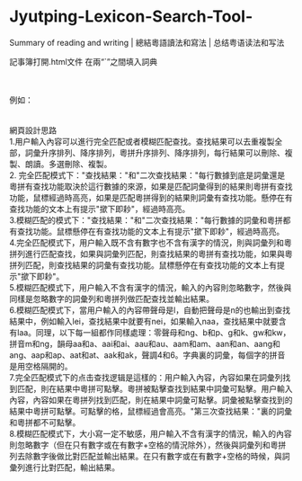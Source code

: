 # Jyutping-Lexicon-Search-Tool-
Summary of reading and writing | 總結粵語讀法和寫法 | 总结粤语读法和写法

記事簿打開.html文件
在兩“`”之間填入詞典
<script>
window.jyutpingDictText = `

填入詞典，詞匯和粵拼之間用製表符隔開

`;
</script>
<br>
<br>
例如：
<script><br>
window.jyutpingDictText = `<br>
廣東話	gwong2 dung1 waa2<br>
67	luk1 cat6<br>
有	jau5	11175341<br>
愛好	oi3 hou3<br>
愛好	ngoi3 hou3<br>
啊 	aa3<br>
啊	a6<br>
happy	he pi<br>
Quali	kol1 li2<br>
亞Sir	aa3 soe4<br>
老rob	lou5 lap1<br>
Call loan	ko1 lou1<br>
白話<br>
`;<br>
</script><br>
<br>
<br>
網頁設計思路<br>
1.用户輸入內容可以進行完全匹配或者模糊匹配查找。查找結果可以去重複製全部，詞彙升序排列、降序排列，粵拼升序排列、降序排列，每行結果可以刪除、複製、朗讀。多選刪除、複製。<br>
2. 完全匹配模式下："查找結果："和"二次查找結果："每行數據到底是詞彙還是粵拼有查找功能取決於這行數據的來源，如果是匹配詞彙得到的結果則粵拼有查找功能，鼠標經過時高亮，如果是匹配粵拼得到的結果則詞彙有查找功能。懸停在有查找功能的文本上有提示"撳下即耖"，經過時高亮。<br>
3.模糊匹配的模式下："查找結果："和"二次查找結果："每行數據的詞彙和粵拼都有查找功能。鼠標懸停在有查找功能的文本上有提示"撳下即耖"，經過時高亮。<br>
4.完全匹配模式下，用户輸入既不含有數字也不含有漢字的情況，則與詞彙列和粵拼列進行匹配查找，如果與詞彙列匹配，則查找結果的粵拼有查找功能，如果與粵拼列匹配，則查找結果的詞彙有查找功能。鼠標懸停在有查找功能的文本上有提示"撳下即耖"。<br>
5.模糊匹配模式下，用户輸入不含有漢字的情況，輸入的內容則忽略數字，然後與同樣是忽略數字的詞彙列和粵拼列做匹配查找並輸出結果。<br>
6.模糊匹配模式下，當用户輸入的內容帶聲母是l，自動把聲母是n的也輸出到查找結果中，例如輸入lei，查找結果中就要有nei，如果輸入naa，查找結果中就要含有laa。同理，以下每一組都作同樣處理：零聲母和ng、b和p、g和k、gw和kw，拼音m和ng，韻母aa和a、aai和ai、aau和au、aam和am、aan和an、aang和ang、aap和ap、aat和at、aak和ak，聲調4和6。字典裏的詞彙，每個字的拼音是用空格隔開的。<br>
7.完全匹配模式下的点击查找逻辑是這樣的：用户輸入內容，內容如果在詞彙列找到匹配，則在結果中粵拼可點擊。粵拼被點擊查找到結果中詞彙可點擊。用户輸入內容，內容如果在粵拼列找到匹配，則在結果中詞彙可點擊。詞彙被點擊查找到的結果中粵拼可點擊。可點擊的格，鼠標經過會高亮。"第三次查找結果："裏的詞彙和粵拼都不可點擊。<br>
8.模糊匹配模式下，大小寫一定不敏感，用户輸入不含有漢字的情況，輸入的內容則忽略數字（但在只有數字或在有數字+空格的情況除外），然後與詞彙列和粵拼列去除數字後做比對匹配並輸出結果。在只有數字或在有數字+空格的時候，與詞彙列進行比對匹配，輸出結果。<br>
